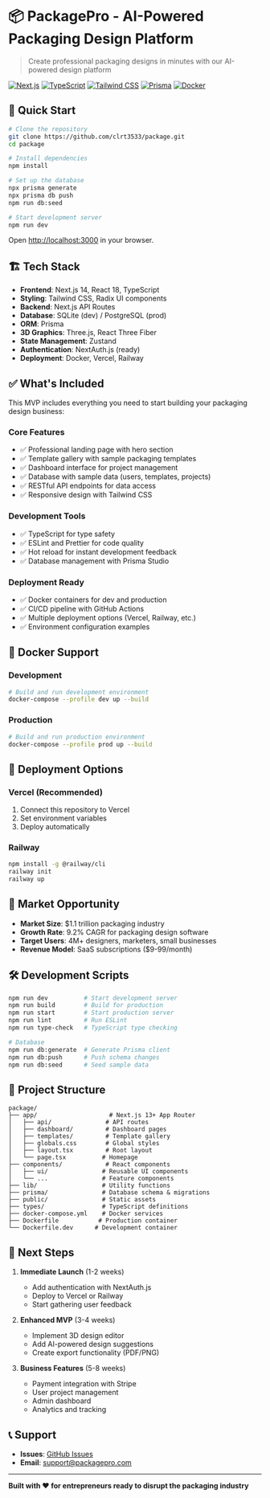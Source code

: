 # 📦 PackagePro - AI-Powered Packaging Design Platform

> Create professional packaging designs in minutes with our AI-powered design platform

[![Next.js](https://img.shields.io/badge/Next.js-14-black)](https://nextjs.org/)
[![TypeScript](https://img.shields.io/badge/TypeScript-5.0-blue)](https://www.typescriptlang.org/)
[![Tailwind CSS](https://img.shields.io/badge/Tailwind-3.0-06B6D4)](https://tailwindcss.com/)
[![Prisma](https://img.shields.io/badge/Prisma-5.0-2D3748)](https://www.prisma.io/)
[![Docker](https://img.shields.io/badge/Docker-Ready-2496ED)](https://www.docker.com/)

## 🚀 **Quick Start**

```bash
# Clone the repository
git clone https://github.com/clrt3533/package.git
cd package

# Install dependencies
npm install

# Set up the database
npx prisma generate
npx prisma db push
npm run db:seed

# Start development server
npm run dev
```

Open [http://localhost:3000](http://localhost:3000) in your browser.

## 🏗️ **Tech Stack**

- **Frontend**: Next.js 14, React 18, TypeScript
- **Styling**: Tailwind CSS, Radix UI components
- **Backend**: Next.js API Routes
- **Database**: SQLite (dev) / PostgreSQL (prod)
- **ORM**: Prisma
- **3D Graphics**: Three.js, React Three Fiber
- **State Management**: Zustand
- **Authentication**: NextAuth.js (ready)
- **Deployment**: Docker, Vercel, Railway

## ✅ **What's Included**

This MVP includes everything you need to start building your packaging design business:

### **Core Features**
- ✅ Professional landing page with hero section
- ✅ Template gallery with sample packaging templates
- ✅ Dashboard interface for project management
- ✅ Database with sample data (users, templates, projects)
- ✅ RESTful API endpoints for data access
- ✅ Responsive design with Tailwind CSS

### **Development Tools**
- ✅ TypeScript for type safety
- ✅ ESLint and Prettier for code quality
- ✅ Hot reload for instant development feedback
- ✅ Database management with Prisma Studio

### **Deployment Ready**
- ✅ Docker containers for dev and production
- ✅ CI/CD pipeline with GitHub Actions
- ✅ Multiple deployment options (Vercel, Railway, etc.)
- ✅ Environment configuration examples

## 🐳 **Docker Support**

### Development
```bash
# Build and run development environment
docker-compose --profile dev up --build
```

### Production
```bash
# Build and run production environment
docker-compose --profile prod up --build
```

## 🚀 **Deployment Options**

### Vercel (Recommended)
1. Connect this repository to Vercel
2. Set environment variables
3. Deploy automatically

### Railway
```bash
npm install -g @railway/cli
railway init
railway up
```

## 🎯 **Market Opportunity**

- **Market Size**: $1.1 trillion packaging industry
- **Growth Rate**: 9.2% CAGR for packaging design software
- **Target Users**: 4M+ designers, marketers, small businesses
- **Revenue Model**: SaaS subscriptions ($9-99/month)

## 🛠️ **Development Scripts**

```bash
npm run dev          # Start development server
npm run build        # Build for production
npm run start        # Start production server
npm run lint         # Run ESLint
npm run type-check   # TypeScript type checking

# Database
npm run db:generate  # Generate Prisma client
npm run db:push      # Push schema changes
npm run db:seed      # Seed sample data
```

## 📁 **Project Structure**

```
package/
├── app/                    # Next.js 13+ App Router
│   ├── api/               # API routes
│   ├── dashboard/         # Dashboard pages
│   ├── templates/         # Template gallery
│   ├── globals.css        # Global styles
│   ├── layout.tsx         # Root layout
│   └── page.tsx          # Homepage
├── components/            # React components
│   ├── ui/               # Reusable UI components
│   └── ...               # Feature components
├── lib/                  # Utility functions
├── prisma/               # Database schema & migrations
├── public/               # Static assets
├── types/                # TypeScript definitions
├── docker-compose.yml    # Docker services
├── Dockerfile           # Production container
└── Dockerfile.dev      # Development container
```

## 🚀 **Next Steps**

1. **Immediate Launch** (1-2 weeks)
   - Add authentication with NextAuth.js
   - Deploy to Vercel or Railway
   - Start gathering user feedback

2. **Enhanced MVP** (3-4 weeks)  
   - Implement 3D design editor
   - Add AI-powered design suggestions
   - Create export functionality (PDF/PNG)

3. **Business Features** (5-8 weeks)
   - Payment integration with Stripe
   - User project management
   - Admin dashboard
   - Analytics and tracking

## 📞 **Support**

- **Issues**: [GitHub Issues](../../issues)
- **Email**: support@packagepro.com

---

**Built with ❤️ for entrepreneurs ready to disrupt the packaging industry**
